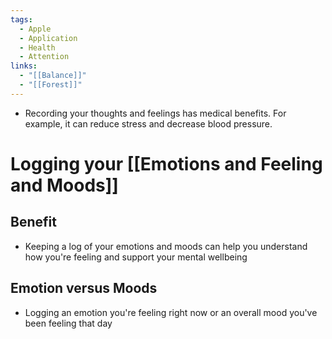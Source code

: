 ```yaml
---
tags:
  - Apple
  - Application
  - Health
  - Attention
links:
  - "[[Balance]]"
  - "[[Forest]]"
---
```

- Recording your thoughts and feelings has medical benefits. For example, it can reduce stress and decrease blood pressure.
# Logging your [[Emotions and Feeling and Moods]]

## Benefit

- Keeping a log of your emotions and moods can help you understand how you're feeling and support your mental wellbeing

## Emotion versus Moods



- Logging an emotion you're feeling right now or an overall mood you've been feeling that day